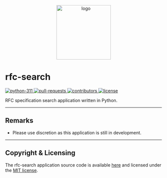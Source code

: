 <div align="center">
    <img src="assets/Icon.ico" width=175px alt="logo">
</div>

# rfc-search

<div>
    <a href="https://www.python.org/downloads/release/python-3110">
        <img src="https://img.shields.io/badge/python-v3.11-3571a3" alt="python-311">
    </a>
    <a href="https://github.com/vandavey/rfc-search/pulls">
        <img src="https://img.shields.io/github/issues-pr/vandavey/rfc-search" alt="pull-requests">
    </a>
    <a href="https://github.com/vandavey/rfc-search/graphs/contributors">
        <img src="https://img.shields.io/github/contributors/vandavey/rfc-search?color=blue" alt="contributors">
    </a>
    <a href="LICENSE.md">
        <img src="https://img.shields.io/github/license/vandavey/rfc-search" alt="license">
    </a>
</div>

RFC specification search application written in Python.

***

## Remarks

* Please use discretion as this application is still in development.

***

## Copyright & Licensing

The rfc-search application source code is available [here](https://github.com/vandavey/rfc-search)
and licensed under the [MIT license](LICENSE.md).
